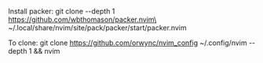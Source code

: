 Install packer:
git clone --depth 1 https://github.com/wbthomason/packer.nvim\
 ~/.local/share/nvim/site/pack/packer/start/packer.nvim


To clone:
git clone https://github.com/orwync/nvim_config ~/.config/nvim --depth 1 && nvim
